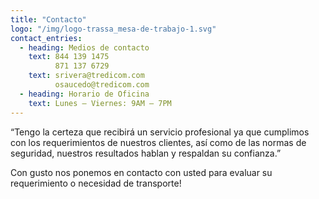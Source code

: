 ```yaml
---
title: "Contacto"
logo: "/img/logo-trassa_mesa-de-trabajo-1.svg"
contact_entries:
  - heading: Medios de contacto
    text: 844 139 1475
          871 137 6729
    text: srivera@tredicom.com
          osaucedo@tredicom.com
  - heading: Horario de Oficina
    text: Lunes – Viernes: 9AM – 7PM
---
```


“Tengo la certeza que recibirá un servicio profesional ya que cumplimos con los requerimientos de
nuestros clientes, así como de las normas de seguridad, nuestros resultados hablan y respaldan su
confianza.”

Con gusto nos ponemos en contacto con usted para evaluar su requerimiento o necesidad de transporte!
